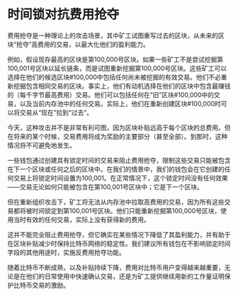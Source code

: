 # 时间锁对抗费用抢夺

费用抢夺是一种理论上的攻击场景，其中矿工试图重写过去的区块，从未来的区块“抢夺”高费用的交易，以最大化他们的盈利能力。

例如，假设现存最高的区块是第100,000号区块。如果一些矿工不是尝试挖掘第100,001号区块以延长链条，而是试图重新挖掘第100,000号区块。这些矿工可以选择在他们的候选区块#100,000中包括任何尚未被挖掘的有效交易。他们不必重新挖掘包含相同交易的区块。事实上，他们有动机选择在他们的区块中包含最赚钱的（每千字节最高费用）交易。他们可以包括任何在“旧”区块#100,000中的交易，以及当前内存池中的任何交易。实际上，他们在重新创建区块#100,000时可以将交易从“现在”拉到“过去”。

今天，这种攻击并不是非常有利可图，因为区块补贴远高于每个区块的总费用。但在将来的某个时候，交易费用将成为奖励的主要部分（甚至全部）。到那时，这种情况将不可避免地发生。

一些钱包通过创建具有锁定时间的交易来阻止费用抢夺，限制这些交易只能被包含在下一个区块或任何之后的区块中。在我们的情景中，我们的钱包会在它创建的任何交易上将锁定时间设置为100,001。在正常情况下，这个锁定时间没有任何效果——交易无论如何只能被包含在第100,001号区块中；它是下一个区块。

但在重新组织攻击下，矿工将无法从内存池中拉取高费用的交易，因为所有这些交易都将被时间锁定到第100,001号区块。他们只能重新挖掘第100,000号区块，使用当时有效的任何交易，实际上没有获得新的费用。

这并不能完全阻止费用抢夺，但它确实在某些情况下降低了其盈利能力，并有助于在区块补贴减少时保持比特币网络的稳定性。我们建议所有钱包在不影响锁定时间字段的其他用途时，实施反费用抢夺功能。

随着比特币不断成熟，以及补贴持续下降，费用对比特币用户变得越来越重要，无论是在他们的日常使用中快速确认交易，还是为矿工提供继续用新的工作量证明保护比特币交易的激励。
